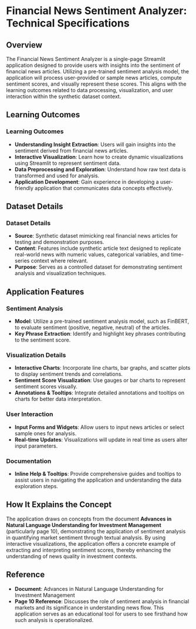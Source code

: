 # Financial News Sentiment Analyzer: Technical Specifications

## Overview

The Financial News Sentiment Analyzer is a single-page Streamlit application designed to provide users with insights into the sentiment of financial news articles. Utilizing a pre-trained sentiment analysis model, the application will process user-provided or sample news articles, compute sentiment scores, and visually represent these scores. This aligns with the learning outcomes related to data processing, visualization, and user interaction within the synthetic dataset context.

## Learning Outcomes

### Learning Outcomes

- **Understanding Insight Extraction**: Users will gain insights into the sentiment derived from financial news articles.
- **Interactive Visualization**: Learn how to create dynamic visualizations using Streamlit to represent sentiment data.
- **Data Preprocessing and Exploration**: Understand how raw text data is transformed and used for analysis.
- **Application Development**: Gain experience in developing a user-friendly application that communicates data concepts effectively.

## Dataset Details

### Dataset Details

- **Source**: Synthetic dataset mimicking real financial news articles for testing and demonstration purposes.
- **Content**: Features include synthetic article text designed to replicate real-world news with numeric values, categorical variables, and time-series context where relevant.
- **Purpose**: Serves as a controlled dataset for demonstrating sentiment analysis and visualization techniques.

## Application Features

### Sentiment Analysis

- **Model**: Utilize a pre-trained sentiment analysis model, such as FinBERT, to evaluate sentiment (positive, negative, neutral) of the articles.
- **Key Phrase Extraction**: Identify and highlight key phrases contributing to the sentiment score.

### Visualization Details

- **Interactive Charts**: Incorporate line charts, bar graphs, and scatter plots to display sentiment trends and correlations.
- **Sentiment Score Visualization**: Use gauges or bar charts to represent sentiment scores visually.
- **Annotations & Tooltips**: Integrate detailed annotations and tooltips on charts for better data interpretation.

### User Interaction

- **Input Forms and Widgets**: Allow users to input news articles or select sample ones for analysis.
- **Real-time Updates**: Visualizations will update in real time as users alter input parameters.

### Documentation

- **Inline Help & Tooltips**: Provide comprehensive guides and tooltips to assist users in navigating the application and understanding the data exploration steps.

## How It Explains the Concept

The application draws on concepts from the document **Advances in Natural Language Understanding for Investment Management** (particularly page 10), demonstrating the application of sentiment analysis in quantifying market sentiment through textual analysis. By using interactive visualizations, the application offers a concrete example of extracting and interpreting sentiment scores, thereby enhancing the understanding of news quality in investment contexts.

## Reference

- **Document**: Advances in Natural Language Understanding for Investment Management
- **Page 10 Reference**: Discusses the role of sentiment analysis in financial markets and its significance in understanding news flow. This application serves as an educational tool for users to see firsthand how such analysis is operationalized.